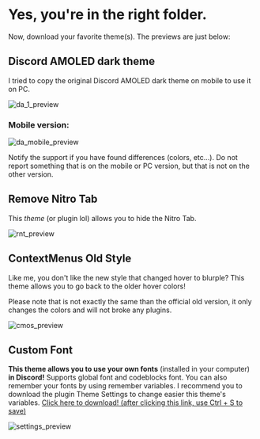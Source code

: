 # Yes, you're in the right folder.

Now, download your favorite theme(s). The previews are just below:

## Discord AMOLED dark theme

I tried to copy the original Discord AMOLED dark theme on mobile to use it on PC.

<img src="https://media.discordapp.net/attachments/644206156415238221/686173823464112153/unknown.png" title="da_1_preview" alt="da_1_preview">

### Mobile version: ###

<img src="https://media.discordapp.net/attachments/644206156415238221/677884325361877002/20200214_152943.png" title="da_mobile_preview" alt="da_mobile_preview">

Notify the support if you have found differences (colors, etc…). Do not report something that is on the mobile or PC version, but that is not on the other version.

## Remove Nitro Tab

This *theme* (or plugin lol) allows you to hide the Nitro Tab.

<img src="https://media.discordapp.net/attachments/644206156415238221/677568115411779587/unknown.png" title="rnt_preview" alt="rnt_preview">

## ContextMenus Old Style

Like me, you don't like the new style that changed hover to blurple? This theme allows you to go back to the older hover colors!

Please note that is not exactly the same than the official old version, it only changes the colors and will not broke any plugins.

<img src="https://cdn.discordapp.com/attachments/702611641530843186/712687006760566864/context-menus-difference.png" title="cmos_preview" alt="cmos_preview">

## Custom Font

**This theme allows you to use your own fonts** (installed in your computer) **in Discord!** Supports global font and codeblocks font. You can also remember your fonts by using remember variables. I recommend you to download the plugin Theme Settings to change easier this theme's variables. [Click here to download! (after clicking this link, use Ctrl + S to save)](https://raw.githubusercontent.com/mwittrien/BetterDiscordAddons/master/Plugins/ThemeSettings/ThemeSettings.plugin.js)

<img src="https://media.discordapp.net/attachments/644206156415238221/686178479678685188/unknown.png" title="settings_preview" alt="settings_preview">
